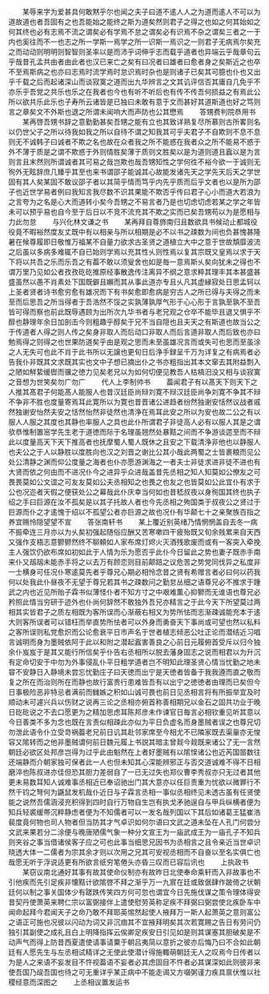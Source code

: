<!-- { "loadSidebar": true } -->
　　某辱来字为爱甚具何敢黙乎尔也闻之夫子曰道不逺人人之为道而逺人不可以为道故道也者吾固有之也吾能始之能终之斯为道矣然则君子之得之也如之何其始如之何其终也必有志焉不流之谓矣必有学焉不怠之谓矣必有识焉不杂之谓矣三者之一于内也奚往而不一也志之所一学斯一焉学之所一识斯一焉识之一则君子无病焉尔矣充之而动动则明明则智智则圣率以是而沛乎词伸乎志而载乎道者也异端云乎哉章句云乎哉昔孔孟共由者由此者也汉已来亡之矣有曰况者曰雄者曰愈者身之矣斯近之也卒不至焉斯病之也亦曰志焉时流学焉时怠识焉时杂也是则诸子已矣其可臆也仆也又出乎千载之后而起诸深山而谈寂寞之道而出九华辨言之文其讥评信否其庸自几免乎不亦乐乎吾党之共乐也乐之在我者也今也有听不听后也有传不传吾何损益之有焉此公所以欲共乐此乐也子寿所云诸皆是已独曰未敢有意于文而甚好其道斯道也好之笃则言之章矣文不外斯也退之所谓未闻响大而声防也公其懋焉
　　答甥费判院恭用书
　　某再啓吾甥书辞之意勤勤甚矣吾甥之能有立也其致详熟复尽所慕则古所畧则名以仍世父子之所以待我如我之所以自待不谓之知我其可乎夫君子不自欺则不息不息则无不诚韩子曰诚者不欺之名也故在众者我之所不能惑在我者众之所不能易不惑于外不薄于质是之谓不欺惑于外则情胜矣薄于质则文胜矣以是为道则道且蠧以是为言则言且末然则所谓诚者其可易之哉岂欺也哉吾甥知性之学何徃不裕今欲一于诚则无徇外无眩辞庶几臻乎其至也来书谓邵子能诚其心故能发诸先天之学先天后天之学世固有其人矣某固不敢议邵子者以其简乎情而笃乎内先乎质而后乎文者也以是所为邵子也近世学易者例曰我知言我尽数不识其果能不欺否乎传曰君子心小而道大若浪为之言夸为之名是心大而道转小矣今吾甥之不易言者乃是也切虑切虑若某之学之年皆未可以预乎易也自今至于后日以不竞不流充其不欺之实而已矣吾甥苟以为是愿相与力此勿怠
　　与兴化林文谦之书
　　某再拜自尊斾南归且数欲具书候动止都城役役竟不暇裕然度友丈既中有以相亲与所以相期是必不以书之疎数为间也负甚愧甚隆暑在候尊履即日敬惟万福某不自量力欲求古圣贤之道植立大中之意于世故頽靡波流之后虽以多病多难辄不自已始则学焉以充其性乆则性焉以复其宗既又皇焉以求于天下将以共吾之乐而乐吾之有葢不敢以须叟舍也如是毎一意焉斯乆矣向犹未之得也不谓万里乃见如公者孜孜矻矻推原经事散逸传注离异不纲之意求粹其理丰其本甚盛甚盛虽然以愚不肖素处下国既僻且嬾而其从事此道亦专且乆凡其虚縁寂处日思孟轲以上圣者贤者诗书愈穷愈有雄况而下有书矣愈即愈病是穷古人之所已得与夫得之而未至而后思吾之所当得者于吾浩然不馁之实孰薄孰厚气形于心心形于言孰至孰不至吾皆可得而察也前此既辱遇顾为出所次九华书者与老兄观之仓卒不能毕且退又惧乎不醇也静理年余日加剖击今则粗趣乎醇矣于兄不当自隠也且夫天之有斯道也故当公之于传道者人得之则人传之矣身非取人而后动口非取人而后言道非取人而后致也亦曰勉焉得之则得之也世果防道矣乎由是观之思而未至虽雄况言而或失可也思而至虽涂之人无失可也此不肖于此书所以无譲也更旬日后浄手録呈千万为详复之有病焉者必告我仆非既其文求既其实也文中子想已摘出仆之书亦粗指出其本文窜去其附益剽入之陋如觧絷缓辔而骥之徳力见矣老兄以为如何切便见教吾人枯槁汨没又相与谈寂寞之音想为世笑矣勿广勿广
　　代人上李制帅书
　　葢闻君子有以髙天下则天下之人推其髙君子何能髙人能服人也昔汉廷臣尚辩刘寛不辩汉廷臣尚争刘寛不争其不辩不争非不胜也度量寄焉耳此寛所以为寛也昔晋诸公进趋者纷然独谢安恬然议战者戚然独谢安怡然夫安之恬然怡然非徒然也清浄在焉耳此安之所以为安也故二公之有以服人人服之其度也其静也率服人之具也此仆所谓君子非徒高人必有以服人其是之谓欤恭惟制置宻学先生老于道徳而际于名理虽翘然处暴黠之间而不争游谈遝至而不辩此以度量高天下天下推高者也抚摩蜀人蜀人既休之且安之下载清浄非他也以静服人也夫公之于人以静胜以度胜向也汉之刘晋之谢比公其小哉此两蜀之士皆裹粮而见公处公清静之渊而仰公度量之海者也仆亦愿游渊海之一者夫士非徒求进非徒不进也有大贤而依之何由而不进况仆今之进异乎众进哉盖昔先丞相之知人知莫如公僚友之可畏畏莫如公文谊之可友友莫如公夫丞相知之也畏之也友之也皆莫如公此宜仆有求于公也况迩者天假之便获处公之幕哉此仆庆幸当何如也昔嵇叔夜以身徇国其终也执子绍之手曰巨源在汝不孤矣是以其子托故人者也今先丞相之殉国类于叔夜公之贤过于巨源而仆之才逺愧于绍以不孤望公者亦巨源之故也况仆有华颠七十之亲聚族百指之养宜赐怜隠望望不宣
　　答张南轩书
　　某上覆近别英绪乃情惘惘盖自去冬一病不振牵连三月亦以为乆矣初强起随俗应酬又苦寒嗽四干疲殆既又旬余贱累来自天西又强作支梧志意鬰鬰然终不聊頼如人家布席灯烬火灭酒残歌废而或有一客突入牵挽主人强饮仍欲布席如初如此于人情为乐为愿否乎此仆今日留此之势也妻子既赤手南来仆又刼刼未能赤手将之以去万有顾恋则目前颠踣之议危苦之势党同伐异之私度非一士横身可任况仆寒逺莫先者乎尊兄心期必相怜念昔之贤有希赠言者必曰何以药我何以处我此仆昼夜不无望于尊兄若其书之疎数问之勤怠丛细之语尊兄必不推求于踵武之内也近见所贻子霖书似薄怪仆者不知方寸之中艰难薫心抑鬰而无谁语也尊兄必矜照此情当穷研于迹外也仆尚何辞然不敢独外吾兄亦精言之于此今天下所望莫过两相其实皆君子之质左相既为客所误而心渐蔽右相又为势所怯而志渐疎诚能充本于逺大则客所误者可以错枉而举直势所怯者可以外身而勇奋天下事尚或可望也然以私料之客所误则私党愈炽而公论愈衰平日市声名于世者植志倾恶公吐正论而潜结近习唱言诚明而身为墨贼依阿于此以和附之潜起蠧害善良之心前日元履俯首受斥以归今独余仆岌岌于是其又能行所信矣乎仆告右丞相所以脱去藩身固志之说而相君以为升沉有定命切安于中勿为外事侵乱仆平日粗学道者岂不明知此理圣贤心情当忧勤之地未甞不安静日入静境未尝忘忧勤庄子曰天徳而出宁是天徳者皆备于我我遵而直之敬而复之所在而治则所在而静也故行富贵行患难皆吾有以出宁之徳徳者由理而已矣但今日事极险恶非特忌者满前而雠嫉之积如山诚可畏也前日见丞相言将有所振举宜及时顺动未可遽兴兵以伤财之说再三论之丞相亦俯首称善相期兄以金石之固共功业于晚日矻矻说之不去口愿更为之精加思虑耳陈邦彦未作谏官日毎言必相钦重见听其意以今日善类不多为念也既在言责似相疎此亦似为平日负虚名而身墨贼者误之也尊兄切勿泄此语令仆立受竒祸葢老兄前日讥其赴邻家席至今相尤不已隣家既去渠軰亦无悛容又隂转而之他非墨贼谓何前日魏元履上书説其暗主曾觌今觌既来诸公了无一言然朝廷必欲区处邦彦岂得为过乎此由魁然在上者好墨贼有以隂悮诸公也近芮国噐数往还端静而介朝家独可保者此一人也但未知其心深能辨邪正与否交道诚难不得不日相磨淬也陈叔进亦佳但恐其胆力差弱自了一已无过失也郑仪曹李秀叔亦只无过者其他更未易数耳知人诚难事丞相近已奉诏驰出门其大意亦以任巨责重为忧欲以微罪行不然千钧之弩何为鼷鼠发机哉仆近日与子霖言丞相一事似丞相终见未透古虽有任贤使能之说然吾儒涵浸充积得到四时自行万物自生岂有执戈矛驰逞自与甲兵纵横者便为知兵轻裘缓帯沉粹静虑者便为不知儒者可以一发名哉列国以下其后如诸葛王猛崔浩裴度竟何物也司人物者但当防其才气卓识如何尔语曰文武之道未坠在人孔门何尝分文武来果若分二涂便与晚唐陋儒气象一种分文宣王为一庙武成王为一庙孔子不知兵则夹谷之事当借诸侯客子应之可也此事当细思兄因书为丞相言之且令亲近当世卓识晓透大体一二儒者为宗其余才则以次用之兄其可安视丞相而不自奋以至名实俱亡也哉愿无听于浮说适更有所欲言纸穷笔倦头亦昏三叹而已容后讯也
　　上执政书
　　某窃议南北通好其事有故其使命仪制亦有故昨日北使奉命乘轩而入非故事也不引他疾而先引足疾非懐黠计欲隂啓不拜之渐乎万一九賔在廷或致倨肆作跛倚之状朝廷何以制之事关国体少有蹉跌传笑四方何可忽也谓宜今日先施伐谋之策令理体得安昔契丹使萧英来聘仁宗以富弼接伴上遣使慰劳英称足疾不拜弼曰弼尝使北疾卧车中闻命起拜今君闻天子之命乃敢不拜耶英惕然起使人掖拜万一斯人起萧英之意则富公之语正可施也况彼以闪动为词又非沉痼其不宜掖拜明矣其次若寛赐之告日有劳问仍独引其副使之成礼且白上明降指挥云俟卿足疾安日引见如是则其谋塞其胆破矣是不动声气而得上防昔西夏遣使请事请粟于朝吕夷简以意折之彼亦后悔乃曰不合如此朝廷有人愿先生与左丞相试精详之无使此使潜计得施輙萌朝廷无人之叹焉今日传者以为是人之来语不妄发目不忤视葢语不妄者必其虑固目不忤者必其谋深如此则彼非来使吾国乃觇吾国也待之可无重详乎某正病中不能走谒又方啜粥谨力疾具禀伏惟以社稷经意而深图之
　　上丞相议置发运书
